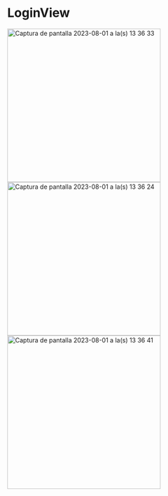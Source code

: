 # LoginView


<img width="350" alt="Captura de pantalla 2023-08-01 a la(s) 13 36 33" src="https://github.com/luchonicolini/LoginView/assets/20882895/eb6f295b-8cc1-44bc-9afa-a131a2bff649">
<img width="350" alt="Captura de pantalla 2023-08-01 a la(s) 13 36 24" src="https://github.com/luchonicolini/LoginView/assets/20882895/0ee7da69-d5f1-4a63-a81f-1fb77dd27464">
<img width="350" alt="Captura de pantalla 2023-08-01 a la(s) 13 36 41" src="https://github.com/luchonicolini/LoginView/assets/20882895/763e1f1d-72a5-4b97-8c29-41981aa7a16b">
